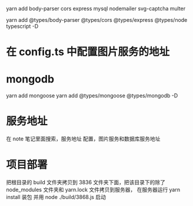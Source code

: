 <!--
 * @Author: ndzy
 * @Date: 2020-03-05 08:07:33
 * @LastEditTime: 2020-03-12 20:15:49
 * @LastEditors: ndzy
 -->

yarn add body-parser cors express mysql nodemailer svg-captcha multer

yarn add @types/body-parser @types/cors @types/express @types/node typescript -D

# 在 config.ts 中配置图片服务的地址

# mongodb

yarn add mongoose
yarn add @types/mongoose @types/mongodb -D

# 服务地址

在 note 笔记里面搜索，服务地址
配置，图片服务和数据库服务地址

# 项目部署

把根目录的 build 文件夹拷贝到 3836 文件夹下面，把该目录下的除了 node_modules 文件夹和 yarn.lock 文件拷贝到服务器，
在服务器运行 yarn install 装包
并用 node ./build/3868.js 启动
